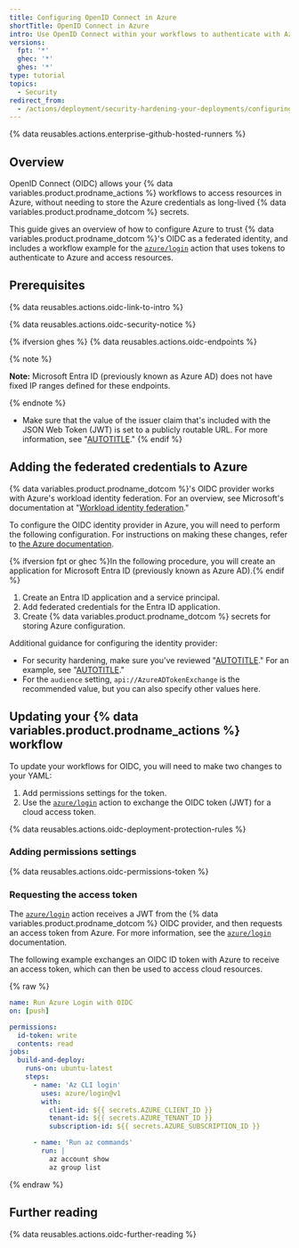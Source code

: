 ```yaml
---
title: Configuring OpenID Connect in Azure
shortTitle: OpenID Connect in Azure
intro: Use OpenID Connect within your workflows to authenticate with Azure.
versions:
  fpt: '*'
  ghec: '*'
  ghes: '*'
type: tutorial
topics:
  - Security
redirect_from:
  - /actions/deployment/security-hardening-your-deployments/configuring-openid-connect-in-azure
---
```


{% data reusables.actions.enterprise-github-hosted-runners %}

## Overview

OpenID Connect (OIDC) allows your {% data variables.product.prodname_actions %} workflows to access resources in Azure, without needing to store the Azure credentials as long-lived {% data variables.product.prodname_dotcom %} secrets.

This guide gives an overview of how to configure Azure to trust {% data variables.product.prodname_dotcom %}'s OIDC as a federated identity, and includes a workflow example for the [`azure/login`](https://github.com/Azure/login) action that uses tokens to authenticate to Azure and access resources.

## Prerequisites

{% data reusables.actions.oidc-link-to-intro %}

{% data reusables.actions.oidc-security-notice %}

{% ifversion ghes %}
{% data reusables.actions.oidc-endpoints %}
  <!-- This note is indented to align with the above reusable. -->
  {% note %}

  **Note:** Microsoft Entra ID (previously known as Azure AD) does not have fixed IP ranges defined for these endpoints.

  {% endnote %}

* Make sure that the value of the issuer claim that's included with the JSON Web Token (JWT) is set to a publicly routable URL. For more information, see "[AUTOTITLE](/enterprise-server@latest/actions/deployment/security-hardening-your-deployments/about-security-hardening-with-openid-connect)."
{% endif %}

## Adding the federated credentials to Azure

{% data variables.product.prodname_dotcom %}'s OIDC provider works with Azure's workload identity federation. For an overview, see Microsoft's documentation at "[Workload identity federation](https://docs.microsoft.com/en-us/azure/active-directory/develop/workload-identity-federation)."

To configure the OIDC identity provider in Azure, you will need to perform the following configuration. For instructions on making these changes, refer to [the Azure documentation](https://docs.microsoft.com/en-us/azure/developer/github/connect-from-azure).

{% ifversion fpt or ghec %}In the following procedure, you will create an application for Microsoft Entra ID (previously known as Azure AD).{% endif %}

1. Create an Entra ID application and a service principal.
1. Add federated credentials for the Entra ID application.
1. Create {% data variables.product.prodname_dotcom %} secrets for storing Azure configuration.

Additional guidance for configuring the identity provider:

* For security hardening, make sure you've reviewed "[AUTOTITLE](/actions/deployment/security-hardening-your-deployments/about-security-hardening-with-openid-connect#configuring-the-oidc-trust-with-the-cloud)." For an example, see "[AUTOTITLE](/actions/deployment/security-hardening-your-deployments/about-security-hardening-with-openid-connect#configuring-the-subject-in-your-cloud-provider)."
* For the `audience` setting,  `api://AzureADTokenExchange` is the recommended value, but you can also specify other values here.

## Updating your {% data variables.product.prodname_actions %} workflow

To update your workflows for OIDC, you will need to make two changes to your YAML:
1. Add permissions settings for the token.
1. Use the [`azure/login`](https://github.com/Azure/login) action to exchange the OIDC token (JWT) for a cloud access token.

{% data reusables.actions.oidc-deployment-protection-rules %}

### Adding permissions settings

{% data reusables.actions.oidc-permissions-token %}

### Requesting the access token

The [`azure/login`](https://github.com/Azure/login) action receives a JWT from the {% data variables.product.prodname_dotcom %} OIDC provider, and then requests an access token from Azure. For more information, see the [`azure/login`](https://github.com/Azure/login) documentation.

The following example exchanges an OIDC ID token with Azure to receive an access token, which can then be used to access cloud resources.

{% raw %}

```yaml copy
name: Run Azure Login with OIDC
on: [push]

permissions:
  id-token: write
  contents: read
jobs:
  build-and-deploy:
    runs-on: ubuntu-latest
    steps:
      - name: 'Az CLI login'
        uses: azure/login@v1
        with:
          client-id: ${{ secrets.AZURE_CLIENT_ID }}
          tenant-id: ${{ secrets.AZURE_TENANT_ID }}
          subscription-id: ${{ secrets.AZURE_SUBSCRIPTION_ID }}

      - name: 'Run az commands'
        run: |
          az account show
          az group list
```

 {% endraw %}

## Further reading

{% data reusables.actions.oidc-further-reading %}
